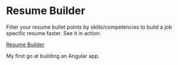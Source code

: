 # Resume Builder

Filter your resume bullet points by skills/competencies to build a job specific resume faster. See it in action:

[Resume Builder](https://jasonthedev.github.io/resume-builder/)

My first go at building an Angular app.
